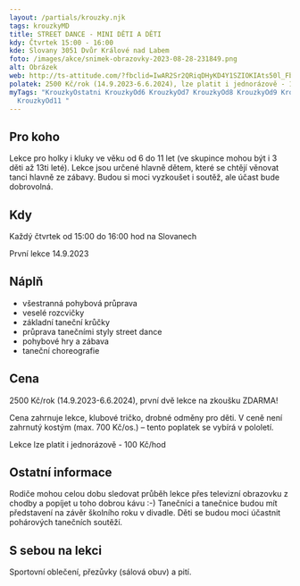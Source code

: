 ```yaml
---
layout: /partials/krouzky.njk
tags: krouzkyMD
title: STREET DANCE - MINI DĚTI A DĚTI
kdy: Čtvrtek 15:00 - 16:00
kde: Slovany 3051 Dvůr Králové nad Labem
foto: /images/akce/snimek-obrazovky-2023-08-28-231849.png
alt: Obrázek
web: http://ts-attitude.com/?fbclid=IwAR2Sr2QRiqDHyKD4Y1SZIOKIAts50l_Fbl4mu0ArOUoGUs6IVA-w3G8VGLE
polatek: 2500 Kč/rok (14.9.2023-6.6.2024), lze platit i jednorázově - 100 Kč/hod
myTags: "KrouzkyOstatni KrouzkyOd6 KrouzkyOd7 KrouzkyOd8 KrouzkyOd9 KrouzkyOd10
  KrouzkyOd11 "
---
```

<!--StartFragment-->

## Pro koho

Lekce pro holky i kluky ve věku od 6 do 11 let (ve skupince mohou být i 3 děti až 13ti leté). Lekce jsou určené hlavně dětem, které se chtějí věnovat tanci hlavně ze zábavy. Budou si moci vyzkoušet i soutěž, ale účast bude dobrovolná.

## Kdy

Každý čtvrtek od 15:00 do 16:00 hod na Slovanech

První lekce 14.9.2023

## Náplň

* všestranná pohybová průprava
* veselé rozcvičky
* základní taneční krůčky
* průprava tanečními styly street dance
* pohybové hry a zábava
* taneční choreografie

## Cena

2500 Kč/rok (14.9.2023-6.6.2024), první dvě lekce na zkoušku ZDARMA!

Cena zahrnuje lekce, klubové tričko, drobné odměny pro děti. V ceně není zahrnutý kostým (max. 700 Kč/os.) – tento poplatek se vybírá v pololetí.

Lekce lze platit i jednorázově - 100 Kč/hod

## Ostatní informace

Rodiče mohou celou dobu sledovat průběh lekce přes televizní obrazovku z chodby a popíjet u toho dobrou kávu :-) Tanečníci a tanečnice budou mít představení na závěr školního roku v divadle. Děti se budou moci účastnit pohárových tanečních soutěží.

## S sebou na lekci

Sportovní oblečení, přezůvky (sálová obuv) a pití.

<!--EndFragment-->
